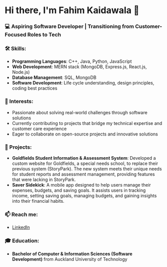 # Hi there, I'm Fahim Kaidawala 👋

### 💻 Aspiring Software Developer | Transitioning from Customer-Focused Roles to Tech

### 🛠️ Skills:
- **Programming Languages**: C++, Java, Python, JavaScript
- **Web Development**: MERN stack (MongoDB, Express.js, React.js, Node.js)
- **Database Management**: SQL, MongoDB
- **Software Development**: Life cycle understanding, design principles, coding best practices

### 🌟 Interests:
- Passionate about solving real-world challenges through software solutions
- Currently contributing to projects that bridge my technical expertise and customer care experience
- Eager to collaborate on open-source projects and innovative solutions

### 💼 Projects:
- **Goldfields Student Information & Assessment System**: Developed a custom website for Goldfields, a special needs school, to replace their previous system (StoryPark). The new system meets their unique needs for student reports and assessment management, providing features that were lacking in StoryPark.
- **Saver Sidekick**: A mobile app designed to help users manage their expenses, budgets, and saving goals. It assists users in tracking income, setting saving goals, managing budgets, and gaining insights into their financial habits.

### 📫 Reach me:
- [LinkedIn](https://www.linkedin.com/in/fahim-kaidawala-76bb801a3)

### 🎓 Education:
- **Bachelor of Computer & Information Sciences (Software Development)** from Auckland University of Technology
